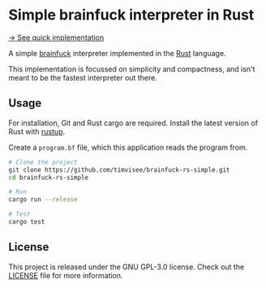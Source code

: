 # Simple brainfuck interpreter in Rust
[→ See quick implementation][quick]

A simple [brainfuck][brainfuck] interpreter implemented in the [Rust][rust] language.

This implementation is focussed on simplicity and compactness,
and isn't meant to be the fastest interpreter out there.

## Usage
For installation, Git and Rust cargo are required.
Install the latest version of Rust with [rustup][rustup].

Create a `program.bf` file, which this application reads the program from.

```bash
# Clone the project
git clone https://github.com/timvisee/brainfuck-rs-simple.git
cd brainfuck-rs-simple

# Run
cargo run --release

# Test
cargo test
```

## License
This project is released under the GNU GPL-3.0 license.
Check out the [LICENSE](LICENSE) file for more information.


[rust]: https://rust-lang.org/
[rustup]: https://rustup.rs/
[brainfuck]: https://en.wikipedia.org/wiki/Brainfuck
[quick]: https://github.com/timvisee/brainfuck-rs-quick
